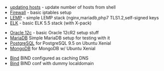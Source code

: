 
<p><ul>
<li><a href="https://github.com/mangobanaani/ansible/tree/master/updating_hosts">updating hosts</a> - update number of hosts from shell</li>
<li><a href="https://github.com/mangobanaani/ansible/tree/master/firewall">Firewall</a> - basic iptables setup </li>
<li><a href="https://github.com/mangobanaani/ansible/tree/master/lemp">LEMP</a> - simple LEMP stack (nginx,mariadb,php7 TLS1.2,self-signed keys</li>
<li><a href="https://github.com/mangobanaani/ansible/tree/master/elk">ELK</a> - basic ELK 5.5 stack (with X-pack) </li>
</ul>
</p>
<p>
<ul>
<li><a href="https://github.com/mangobanaani/ansible/tree/master/oracle12c">Oracle 12c</a> - basic Oracle 12cR2 setup stuff</li>
<li><a href="https://github.com/mangobanaani/ansible/tree/master/mariaDB">MariaDB</a> Simple MariaDB setup for testing with it</li>
<li><a href="https://github.com/mangobanaani/ansible/tree/master/postgreSQL">PostgreSQL</a> for PostgreSQL 9.5 on Ubuntu Xenial</li>
<li><a href="https://github.com/mangobanaani/ansible/tree/master/MongoDB">MongoDB</a> for MongoDB w/ Ubuntu Xenial </li>
</ul>
</p>
<p>
<ul>
<li><a href="https://github.com/mangobanaani/ansible/tree/master/bind">Bind</a> BIND configured as caching DNS </li>
<li><a href="https://github.com/mangobanaani/ansible/tree/master/bind2">Bind</a> BIND conf with dummy localdomain</li>
</ul>
</p>
